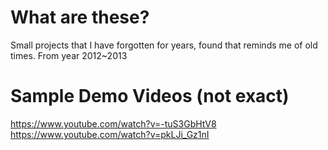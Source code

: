 # What are these?
Small projects that I have forgotten for years, found that reminds me of old times.
From year 2012~2013

# Sample Demo Videos (not exact)
https://www.youtube.com/watch?v=-tuS3GbHtV8
https://www.youtube.com/watch?v=pkLJi_Gz1nI
